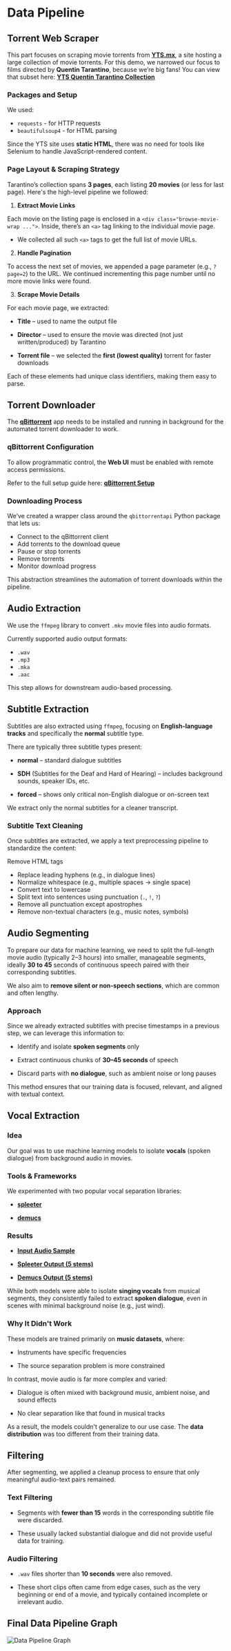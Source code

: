 # Data Pipeline

## Torrent Web Scraper

This part focuses on scraping movie torrents from [**YTS.mx**](https://yts.mx/), a site hosting a large collection of movie torrents. For this demo, we narrowed our focus to films directed by **Quentin Tarantino**, because we’re big fans! You can view that subset here: [**YTS Quentin Tarantino Collection**](https://yts.mx/browse-movies/Quentin%20Tarantino)

### Packages and Setup

We used:

- `requests` - for HTTP requests
- `beautifulsoup4` - for HTML parsing

Since the YTS site uses **static HTML**, there was no need for tools like Selenium to handle JavaScript-rendered content.

### Page Layout & Scraping Strategy

Tarantino’s collection spans **3 pages**, each listing **20 movies** (or less for last page). Here's the high-level pipeline we followed:

1. **Extract Movie Links**

Each movie on the listing page is enclosed in a `<div class="browse-movie-wrap ...">`. Inside, there’s an `<a>` tag linking to the individual movie page.

- We collected all such `<a>` tags to get the full list of movie URLs.

2. **Handle Pagination**

To access the next set of movies, we appended a page parameter (e.g., `?page=2`) to the URL. We continued incrementing this page number until no more movie links were found.

3. **Scrape Movie Details**

For each movie page, we extracted:

- **Title** – used to name the output file

- **Director** – used to ensure the movie was directed (not just written/produced) by Tarantino

- **Torrent file** – we selected the **first (lowest quality)** torrent for faster downloads

Each of these elements had unique class identifiers, making them easy to parse.

## Torrent Downloader

The [**qBittorrent**](https://www.qbittorrent.org/) app needs to be installed and running in background for the automated torrent downloader to work.

### qBittorrent Configuration

To allow programmatic control, the **Web UI** must be enabled with remote access permissions.

Refer to the full setup guide here: [**qBittorrent Setup**](./02_qbittorrent_setup.md)

### Downloading Process

We’ve created a wrapper class around the `qbittorrentapi` Python package that lets us:

- Connect to the qBittorrent client
- Add torrents to the download queue
- Pause or stop torrents
- Remove torrents
- Monitor download progress

This abstraction streamlines the automation of torrent downloads within the pipeline.

## Audio Extraction

We use the `ffmpeg` library to convert `.mkv` movie files into audio formats.

Currently supported audio output formats:

- `.wav`
- `.mp3`
- `.mka`
- `.aac`

This step allows for downstream audio-based processing.

## Subtitle Extraction

Subtitles are also extracted using `ffmpeg`, focusing on **English-language tracks** and specifically the **normal** subtitle type.

There are typically three subtitle types present:

- **normal** – standard dialogue subtitles

- **SDH** (Subtitles for the Deaf and Hard of Hearing) – includes background sounds, speaker IDs, etc.

- **forced** – shows only critical non-English dialogue or on-screen text

We extract only the normal subtitles for a cleaner transcript.

### Subtitle Text Cleaning

Once subtitles are extracted, we apply a text preprocessing pipeline to standardize the content:

Remove HTML tags
- Replace leading hyphens (e.g., in dialogue lines)
- Normalize whitespace (e.g., multiple spaces → single space)
- Convert text to lowercase
- Split text into sentences using punctuation (`.`, `!`, `?`)
- Remove all punctuation except apostrophes
- Remove non-textual characters (e.g., music notes, symbols)

## Audio Segmenting

To prepare our data for machine learning, we need to split the full-length movie audio (typically 2–3 hours) into smaller, manageable segments, ideally **30 to 45** seconds of continuous speech paired with their corresponding subtitles.

We also aim to **remove silent or non-speech sections**, which are common and often lengthy.

### Approach

Since we already extracted subtitles with precise timestamps in a previous step, we can leverage this information to:

- Identify and isolate **spoken segments** only

- Extract continuous chunks of **30–45 seconds** of speech

- Discard parts with **no dialogue**, such as ambient noise or long pauses

This method ensures that our training data is focused, relevant, and aligned with textual context.

## Vocal Extraction

### Idea

Our goal was to use machine learning models to isolate **vocals** (spoken dialogue) from background audio in movies.

### Tools & Frameworks

We experimented with two popular vocal separation libraries:

- [**spleeter**](https://github.com/deezer/spleeter)

- [**demucs**](https://github.com/facebookresearch/demucs)

### Results

- [**Input Audio Sample**](../../data/samples/dazed_and_confused_sample.wav)

- [**Spleeter Output (5 stems)**](../../data/vocal_extraction/spleeter_5stems/dazed_and_confused_sample/vocals.wav)

- [**Demucs Output (5 stems)**](../../data/vocal_extraction/htdemucs_ft/dazed_and_confused_sample/vocals.wav)

While both models were able to isolate **singing vocals** from musical segments, they consistently failed to extract **spoken dialogue**, even in scenes with minimal background noise (e.g., just wind).

### Why It Didn't Work

These models are trained primarily on **music datasets**, where:

- Instruments have specific frequencies

- The source separation problem is more constrained

In contrast, movie audio is far more complex and varied:

- Dialogue is often mixed with background music, ambient noise, and sound effects

- No clear separation like that found in musical tracks

As a result, the models couldn't generalize to our use case. The **data distribution** was too different from their training data.

## Filtering

After segmenting, we applied a cleanup process to ensure that only meaningful audio-text pairs remained.

### Text Filtering

- Segments with **fewer than 15** words in the corresponding subtitle file were discarded.

- These usually lacked substantial dialogue and did not provide useful data for training.

### Audio Filtering

- `.wav` files shorter than **10 seconds** were also removed.

- These short clips often came from edge cases, such as the very beginning or end of a movie, and typically contained incomplete or irrelevant audio.

## Final Data Pipeline Graph

![Data Pipeline Graph](../assets/data_pipeline_graph_dark.png)
